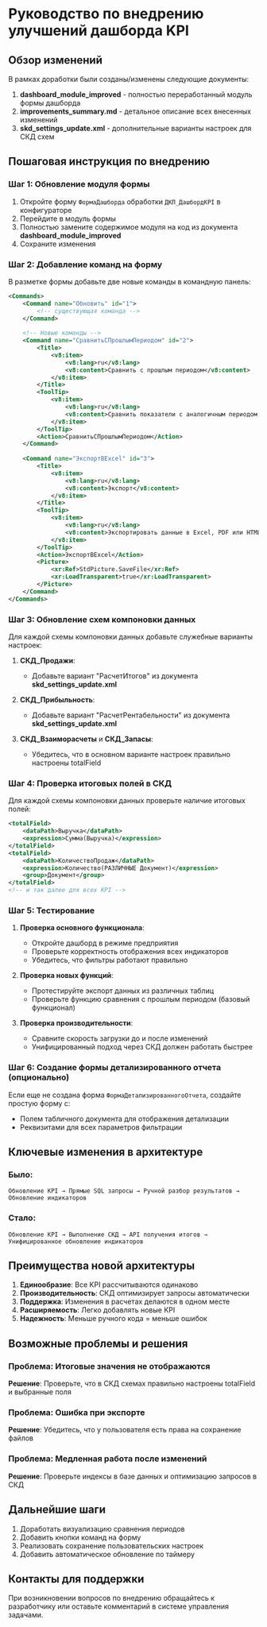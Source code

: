 # Руководство по внедрению улучшений дашборда KPI

## Обзор изменений

В рамках доработки были созданы/изменены следующие документы:

1. **dashboard_module_improved** - полностью переработанный модуль формы дашборда
2. **improvements_summary.md** - детальное описание всех внесенных изменений
3. **skd_settings_update.xml** - дополнительные варианты настроек для СКД схем

## Пошаговая инструкция по внедрению

### Шаг 1: Обновление модуля формы

1. Откройте форму `ФормаДашборда` обработки `ДКП_ДашбордKPI` в конфигураторе
2. Перейдите в модуль формы
3. Полностью замените содержимое модуля на код из документа **dashboard_module_improved**
4. Сохраните изменения

### Шаг 2: Добавление команд на форму

В разметке формы добавьте две новые команды в командную панель:

```xml
<Commands>
    <Command name="Обновить" id="1">
        <!-- существующая команда -->
    </Command>
    
    <!-- Новые команды -->
    <Command name="СравнитьСПрошлымПериодом" id="2">
        <Title>
            <v8:item>
                <v8:lang>ru</v8:lang>
                <v8:content>Сравнить с прошлым периодом</v8:content>
            </v8:item>
        </Title>
        <ToolTip>
            <v8:item>
                <v8:lang>ru</v8:lang>
                <v8:content>Сравнить показатели с аналогичным периодом прошлого года</v8:content>
            </v8:item>
        </ToolTip>
        <Action>СравнитьСПрошлымПериодом</Action>
    </Command>
    
    <Command name="ЭкспортВExcel" id="3">
        <Title>
            <v8:item>
                <v8:lang>ru</v8:lang>
                <v8:content>Экспорт</v8:content>
            </v8:item>
        </Title>
        <ToolTip>
            <v8:item>
                <v8:lang>ru</v8:lang>
                <v8:content>Экспортировать данные в Excel, PDF или HTML</v8:content>
            </v8:item>
        </ToolTip>
        <Action>ЭкспортВExcel</Action>
        <Picture>
            <xr:Ref>StdPicture.SaveFile</xr:Ref>
            <xr:LoadTransparent>true</xr:LoadTransparent>
        </Picture>
    </Command>
</Commands>
```

### Шаг 3: Обновление схем компоновки данных

Для каждой схемы компоновки данных добавьте служебные варианты настроек:

1. **СКД_Продажи**:
   - Добавьте вариант "РасчетИтогов" из документа **skd_settings_update.xml**

2. **СКД_Прибыльность**:
   - Добавьте вариант "РасчетРентабельности" из документа **skd_settings_update.xml**

3. **СКД_Взаиморасчеты** и **СКД_Запасы**:
   - Убедитесь, что в основном варианте настроек правильно настроены totalField

### Шаг 4: Проверка итоговых полей в СКД

Для каждой схемы компоновки данных проверьте наличие итоговых полей:

```xml
<totalField>
    <dataPath>Выручка</dataPath>
    <expression>Сумма(Выручка)</expression>
</totalField>
<totalField>
    <dataPath>КоличествоПродаж</dataPath>
    <expression>Количество(РАЗЛИЧНЫЕ Документ)</expression>
    <group>Документ</group>
</totalField>
<!-- и так далее для всех KPI -->
```

### Шаг 5: Тестирование

1. **Проверка основного функционала**:
   - Откройте дашборд в режиме предприятия
   - Проверьте корректность отображения всех индикаторов
   - Убедитесь, что фильтры работают правильно

2. **Проверка новых функций**:
   - Протестируйте экспорт данных из различных таблиц
   - Проверьте функцию сравнения с прошлым периодом (базовый функционал)

3. **Проверка производительности**:
   - Сравните скорость загрузки до и после изменений
   - Унифицированный подход через СКД должен работать быстрее

### Шаг 6: Создание формы детализированного отчета (опционально)

Если еще не создана форма `ФормаДетализированногоОтчета`, создайте простую форму с:
- Полем табличного документа для отображения детализации
- Реквизитами для всех параметров фильтрации

## Ключевые изменения в архитектуре

### Было:
```
Обновление KPI → Прямые SQL запросы → Ручной разбор результатов → Обновление индикаторов
```

### Стало:
```
Обновление KPI → Выполнение СКД → API получения итогов → Унифицированное обновление индикаторов
```

## Преимущества новой архитектуры

1. **Единообразие**: Все KPI рассчитываются одинаково
2. **Производительность**: СКД оптимизирует запросы автоматически
3. **Поддержка**: Изменения в расчетах делаются в одном месте
4. **Расширяемость**: Легко добавлять новые KPI
5. **Надежность**: Меньше ручного кода = меньше ошибок

## Возможные проблемы и решения

### Проблема: Итоговые значения не отображаются
**Решение**: Проверьте, что в СКД схемах правильно настроены totalField и выбранные поля

### Проблема: Ошибка при экспорте
**Решение**: Убедитесь, что у пользователя есть права на сохранение файлов

### Проблема: Медленная работа после изменений
**Решение**: Проверьте индексы в базе данных и оптимизацию запросов в СКД

## Дальнейшие шаги

1. Доработать визуализацию сравнения периодов
2. Добавить кнопки команд на форму
3. Реализовать сохранение пользовательских настроек
4. Добавить автоматическое обновление по таймеру

## Контакты для поддержки

При возникновении вопросов по внедрению обращайтесь к разработчику или оставьте комментарий в системе управления задачами.